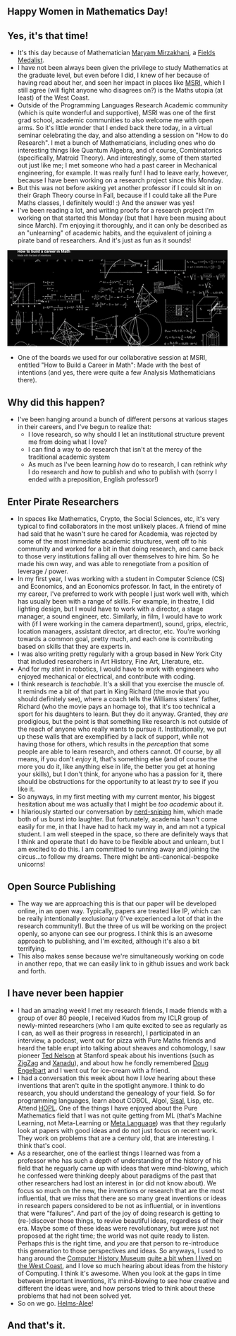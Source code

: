 ## Happy Women in Mathematics Day!

## Yes, it's that time!
- It's this day because of Mathematician [Maryam Mirzakhani](https://en.wikipedia.org/wiki/Maryam_Mirzakhani), a [Fields Medalist](https://en.wikipedia.org/wiki/Fields_Medal).
- I have not been always been given the privilege to study Mathematics at the graduate level, but even before I did, I knew of her because of having
read about her, and seen her impact in places like [MSRI](https://www.msri.org/web/cms), which I still agree (will fight anyone who disagrees on?) is the Maths utopia (at least) of the West Coast.
- Outside of the Programming Languages Research Academic community (which is quite wonderful and supportive), MSRI was one of the first grad school, 
academic communities to also welcome me with open arms. So it's little wonder that I ended back there today, in a virtual seminar celebrating the day,
and also attending a session on "How to do Research". I met a bunch of Mathematicians, including ones who do interesting things like Quantum Algebra,
and of course, Combinatorics (specifically, Matroid Theory). And interestingly, some of them started out just like me; I met someone who had a past career in Mechanical engineering,
for example. It was really fun! I had to leave early, however, because I have been working on a research project since this Monday.
- But this was not before asking yet another professor if I could sit in on their Graph Theory course in Fall, because if I could take all the Pure Maths
classes, I definitely would! :) And the answer was yes!
- I've been reading a lot, and writing proofs for a research project I'm working on that started this Monday (but that I have been musing about since March). I'm enjoying it thoroughly, and it can only be described as an "unlearning" of academic habits, and
the equivalent of joining a pirate band of researchers. And it's just as fun as it sounds! 

<img src="/images/algebraaa22/mathposter.png" width="500">

- One of the boards we used for our collaborative session at MSRI, entitled "How to Build a Career in Math": Made with the best of intentions (and yes, there were quite a few Analysis Mathematicians there).

## Why did this happen?
- I've been hanging around a bunch of different persons at various stages in their careers, and I've begun to realize that:
  - I love research, so why should I let an institutional structure prevent me from doing what I love?
  - I can find a way to do research that isn't at the mercy of the traditional academic system
  - As much as I've been learning *how* do to research, I can rethink *why* I do research and *how* to publish and *who* to publish with (sorry I ended with a preposition, English professor!)
  
## Enter Pirate Researchers
 - In spaces like Mathematics, Crypto, the Social Sciences, etc, it's very typical to find collaborators in the most unlikely places. A friend of mine
 had said that he wasn't sure he cared for Academia, was rejected by some of the most immediate academic structures, went off to his community and worked
 for a bit in that doing research, and came back to those very institutions falling all over themselves to hire him. So he made his own way, and was able to renegotiate
 from a position of leverage / power.
 - In my first year, I was working with a student in Computer Science (CS) and Economics, and an Economics professor. In fact,
 in the entirety of my career, I've preferred to work with people I just work well with, which has usually been with a range of skills. 
 For example, in theatre, I did lighting design, but I would have to work with a director, a stage manager, a sound engineer, etc. Similarly,
 in film, I would have to work with (if I were working in the camera department), sound, grips, electric, location managers, assistant director,
 art director, etc. You're working towards a common goal, pretty much, and each one is contributing based on skills that they are experts in.
 - I was also writing pretty regularly with a group based in New York City that included researchers in Art History, Fine Art, Literature, etc.
 - And for my stint in robotics, I would have to work with engineers who enjoyed mechanical or electrical, and contribute with coding.
 - I think research is *teachable*. It's a skill that you exercise the muscle of. It reminds me a bit of that part in King Richard (the movie that you
 should definitely see), where a coach tells the Williams sisters' father, Richard (who the movie pays an homage to), that it's too technical a sport for his daughters to learn. But they do 
 it anyway. Granted, they *are* prodigious, but the point is that something like research is not outside of the reach of anyone who really wants to
 pursue it. Institutionally, we put up these walls that are exemplified by a lack of support, while not having those for others, which results in the 
 *perception* that some people are able to learn research, and others cannot. Of course, by all means, if you don't *enjoy* it, that's something else
 (and of course the more you do it, like anything else in life, the better you get at honing your skills),
 but I don't think, for anyone who has a passion for it, there should be obstructions for the opportunity to at least *try* to see if you like it.
 - So anyways, in my first meeting with my current mentor, his biggest hesitation about me was actually that I might be *too academic* about it. 
 - I hilariously started our conversation by [nerd-sniping](https://en.wikipedia.org/wiki/Nerd_sniping) him, which made both of us burst into laughter. But fortunately,
 academia hasn't come easily for me, in that I have had to hack my way in, and am not a typical student. I am well steeped in the space, so there are
 definitely ways that I think and operate that I do have to be flexible about and unlearn, but I am excited to do this. I am committed to running away
 and joining the circus...to follow my dreams. There might be anti-canonical-bespoke unicorns!
 
## Open Source Publishing
- The way we are approaching this is that our paper will be developed online, in an open way. Typically, papers are treated like IP, which can be
really intentionally exclusionary (I've experienced a lot of that in the research community!). But the three of us will be working on the project
openly, so anyone can see our progress. I think this is an awesome approach to publishing, and I'm excited, although it's also a bit terrifying.
- This also makes sense because we're simultaneously working on code in another repo, that we can easily link to in github issues and work back
and forth. 
 
## I have never been happier
 - I had an amazing week! I met my research friends, I made friends with a group of over 80 people, I received Kudos from my ICLR group of newly-minted
 researchers (who I am quite excited to see as regularly as I can, as well as their progress in research), I participated in an interview, a podcast,
 went out for pizza with Pure Maths friends and heard the table erupt into talking about sheaves and cohomology, I saw pioneer [Ted Nelson](https://www.fourmilab.ch/autofile/e5/?chapter=chapter2_64) at Stanford
 speak about his inventions (such as [ZigZag](https://en.wikipedia.org/wiki/ZigZag_(software)) and [Xanadu](https://en.wikipedia.org/wiki/Project_Xanadu)), and about how he fondly remembered [Doug Engelbart](https://en.wikipedia.org/wiki/Douglas_Engelbart)
 and I went out for ice-cream with a friend.
 - I had a conversation this week about how I *love* hearing about these inventions that aren't quite in the spotlight anymore. I think to do research,
 you should understand the genealogy of your field. So for programming languages, learn about COBOL, Algol, [Sisal](https://en.wikipedia.org/wiki/SISAL), Lisp, etc. Attend [HOPL](https://en.wikipedia.org/wiki/History_of_Programming_Languages_(conference)).
 One of the things I have enjoyed about the Pure Mathematics field that I was not quite getting from ML (that's Machine Learning, not Meta-Learning or [Meta Language](https://en.wikipedia.org/wiki/ML_(programming_language))) was that
 they regularly look at papers with good ideas and do not just focus on recent work. They work on problems that are a century old, that are interesting.
 I think that's cool.
 - As a researcher, one of the earliest things I learned was from a professor
 who has such a depth of understanding of the history of his field that he reguarly came up with ideas that were mind-blowing, which he confessed were
 thinking deeply about paradigms of the past that other researchers had lost an interest in (or did not know about). We focus so much on the new,
 the inventions or research that are the most influential, that we miss that there are so many great inventions or ideas in research papers considered
 to be not as influential, or in inventions that were "failures". And part of the joy of doing research is getting to (re-)discover those things, to revive
 beautiful ideas, regardless of their era. Maybe some of these ideas were revolutionary, but were just not proposed at the right time; the world was not quite ready to listen. Perhaps *this* is the 
 right time, and *you* are that person to re-introduce this generation to those perspectives and ideas. So anyways, I used to hang around the [Computer
 History Museum](https://en.wikipedia.org/wiki/Computer_History_Museum) [quite a bit when I lived on the West Coast](https://kammitama5.github.io/Thursday-May-18th/), and I love so much hearing about ideas from the history of Computing. I think it's awesome.
 When you look at the gaps in time between important inventions, it's mind-blowing to see how creative and different the ideas were, and how persons tried to think about these problems that had not been solved yet.
 - So on we go. [Helms-Alee](https://en.wikipedia.org/wiki/Lee_helm)!
 
## And that's it.
 
